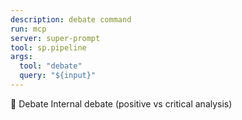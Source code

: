 ```yaml
---
description: debate command
run: mcp
server: super-prompt
tool: sp.pipeline
args:
  tool: "debate"
  query: "${input}"
---
```


💬 Debate Internal debate (positive vs critical analysis)

